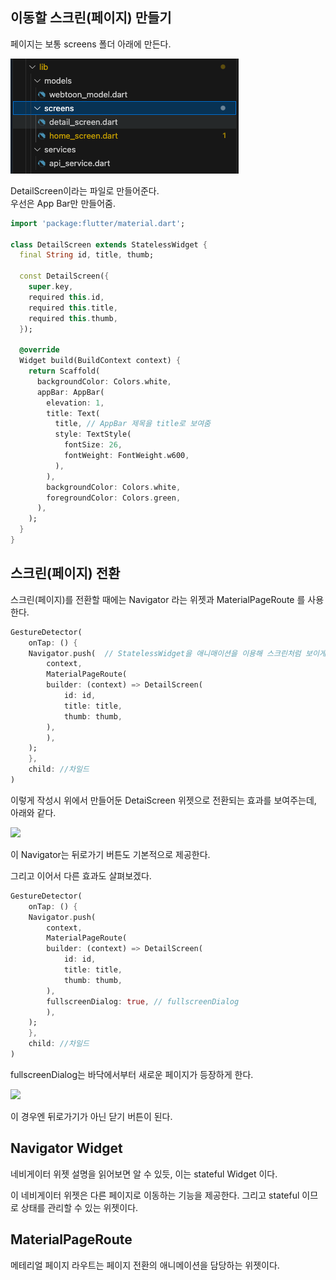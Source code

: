 
## 이동할 스크린(페이지) 만들기  

페이지는 보통 screens 폴더 아래에 만든다.  

![alt text](image-15.png)

DetailScreen이라는 파일로 만들어준다.  
우선은 App Bar만 만들어줌.  

```dart
import 'package:flutter/material.dart';

class DetailScreen extends StatelessWidget {
  final String id, title, thumb;

  const DetailScreen({
    super.key,
    required this.id,
    required this.title,
    required this.thumb,
  });

  @override
  Widget build(BuildContext context) {
    return Scaffold(
      backgroundColor: Colors.white,
      appBar: AppBar(
        elevation: 1,
        title: Text(
          title, // AppBar 제목을 title로 보여줌
          style: TextStyle(
            fontSize: 26,
            fontWeight: FontWeight.w600,
          ),
        ),
        backgroundColor: Colors.white,
        foregroundColor: Colors.green,
      ),
    );
  }
}
```

## 스크린(페이지) 전환  

스크린(페이지)를 전환할 때에는 Navigator 라는 위젯과 MaterialPageRoute 를 사용한다.  


```dart
GestureDetector(
    onTap: () {
    Navigator.push(  // StatelessWidget을 애니매이션을 이용해 스크린처럼 보이게 함
        context,
        MaterialPageRoute(
        builder: (context) => DetailScreen(
            id: id,
            title: title,
            thumb: thumb,
        ),
        ),
    );
    },
    child: //차일드
)
```

이렇게 작성시 위에서 만들어둔 DetaiScreen 위젯으로 전환되는 효과를 보여주는데, 아래와 같다.  

![](/Feb-18-2024%2012-49-36.gif)

이 Navigator는 뒤로가기 버튼도 기본적으로 제공한다.  

그리고 이어서 다른 효과도 살펴보겠다.  

```dart
GestureDetector(
    onTap: () {
    Navigator.push(
        context,
        MaterialPageRoute(
        builder: (context) => DetailScreen(
            id: id,
            title: title,
            thumb: thumb,
        ),
        fullscreenDialog: true, // fullscreenDialog
        ),
    );
    },
    child: //차일드
)
```

fullscreenDialog는 바닥에서부터 새로운 페이지가 등장하게 한다.  

![](/Feb-18-2024%2012-56-24.gif)

이 경우엔 뒤로가기가 아닌 닫기 버튼이 된다.  

## Navigator Widget  

네비게이터 위젯 설명을 읽어보면 알 수 있듯, 이는 stateful Widget 이다.  

이 네비게이터 위젯은 다른 페이지로 이동하는 기능을 제공한다. 그리고 stateful 이므로 상태를 관리할 수 있는 위젯이다.  

## MaterialPageRoute  

메테리얼 페이지 라우트는 페이지 전환의 애니메이션을 담당하는 위젯이다.


